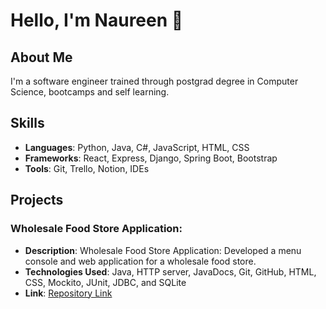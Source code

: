 

# Hello, I'm Naureen 👋

## About Me
I'm a software engineer trained through postgrad degree in Computer Science, bootcamps and self learning.

## Skills
- **Languages**: Python, Java, C#, JavaScript, HTML, CSS
- **Frameworks**: React, Express, Django, Spring Boot, Bootstrap
- **Tools**: Git, Trello, Notion, IDEs

## Projects
### Wholesale Food Store Application: 
- **Description**: Wholesale Food Store Application: 
Developed a menu console and web application for a wholesale food store. 
- **Technologies Used**: Java, HTTP server, JavaDocs, Git, GitHub, HTML, CSS, Mockito, JUnit, JDBC, and SQLite
- **Link**: [Repository Link](https://github.com/goldfishdolphin/wholesalefoodstore)




